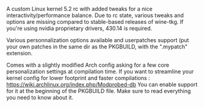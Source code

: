 A custom Linux kernel 5.2 rc with added tweaks for a nice interactivity/performance balance.
Due to rc state, various tweaks and options are missing compared to stable-based releases of wine-tkg. If you're using nvidia proprietary drivers, 430.14 is required.

Various personnalization options available and userpatches support (put your own patches in the same dir as the PKGBUILD, with the ".mypatch" extension.

Comes with a slightly modified Arch config asking for a few core personalization settings at compilation time.
If you want to streamline your kernel config for lower footprint and faster compilations : https://wiki.archlinux.org/index.php/Modprobed-db
You can enable support for it at the beginning of the PKGBUILD file. Make sure to read everything you need to know about it.
